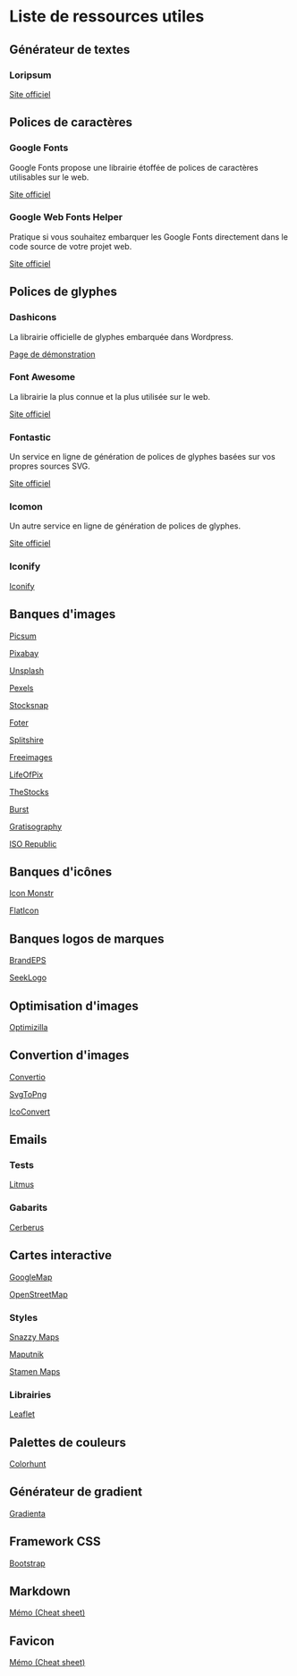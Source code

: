 # Liste de ressources utiles

## Générateur de textes

### Loripsum 

[Site officiel](https://loripsum.net)

## Polices de caractères

### Google Fonts

Google Fonts propose une librairie étoffée de polices de caractères utilisables sur le web.

[Site officiel](https://fonts.google.com)

### Google Web Fonts Helper

Pratique si vous souhaitez embarquer les Google Fonts directement dans le code source de votre projet web.

[Site officiel](https://google-webfonts-helper.herokuapp.com)

## Polices de glyphes

### Dashicons

La librairie officielle de glyphes embarquée dans Wordpress.

[Page de démonstration](https://developer.wordpress.org/resource/dashicons)

### Font Awesome

La librairie la plus connue et la plus utilisée sur le web.

[Site officiel](https://fontawesome.com)

### Fontastic

Un service en ligne de génération de polices de glyphes basées sur vos propres sources SVG.

[Site officiel](http://fontastic.me "Visiter le site officiel de Fontastic")

### Icomon

Un autre service en ligne de génération de polices de glyphes.

[Site officiel](https://icomoon.io)

### Iconify

[Iconify](https://iconify.design)

## Banques d'images
[Picsum](https://picsum.photos/images)

[Pixabay](https://pixabay.com/)

[Unsplash](https://unsplash.com/)

[Pexels](https://www.pexels.com/)

[Stocksnap](https://stocksnap.io/)

[Foter](https://foter.com/)

[Splitshire](https://www.splitshire.com/)

[Freeimages](https://freeimages.com/)

[LifeOfPix](https://www.lifeofpix.com/)

[TheStocks](http://thestocks.im/)

[Burst](https://burst.shopify.com/free-images)

[Gratisography](https://gratisography.com/)

[ISO Republic](https://isorepublic.com/)

## Banques d'icônes

[Icon Monstr](https://iconmonstr.com/)

[FlatIcon](https://www.flaticon.com/)

## Banques logos de marques

[BrandEPS](https://www.brandeps.com/)

[SeekLogo](https://seeklogo.com/)

## Optimisation d'images

[Optimizilla](https://imagecompressor.com)

## Convertion d'images

[Convertio](https://convertio.co)

[SvgToPng](https://svgtopng.com)

[IcoConvert](https://icoconvert.com)

## Emails

### Tests

[Litmus](https://litmus.com/)

### Gabarits

[Cerberus](https://tedgoas.github.io/Cerberus/)

## Cartes interactive

[GoogleMap](https://www.google.fr/maps)

[OpenStreetMap](https://www.openstreetmap.org/)

### Styles

[Snazzy Maps](https://snazzymaps.com/)

[Maputnik](https://maputnik.github.io/)

[Stamen Maps](http://maps.stamen.com/)

### Librairies

[Leaflet](https://leafletjs.com/)

## Palettes de couleurs
[Colorhunt](https://colorhunt.co)

## Générateur de gradient
[Gradienta](https://gradienta.io)

## Framework CSS
[Bootstrap](https://getbootstrap.com)

## Markdown
[Mémo (Cheat sheet)](https://github.com/adam-p/markdown-here/wiki/Markdown-Cheatsheet)

## Favicon
[Mémo (Cheat sheet)](https://github.com/audreyr/favicon-cheat-sheet)